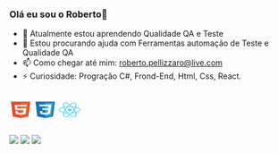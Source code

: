 ### Olá eu sou o Roberto👋

- 🌱 Atualmente estou aprendendo Qualidade QA e Teste
- 🤔 Estou procurando ajuda com Ferramentas automação de Teste e Qualidade QA
- 📫 Como chegar até mim: roberto.pellizzaro@live.com
- ⚡ Curiosidade: Progração C#, Frond-End, Html, Css, React.

<div style="display: inline_block"><br>
  <img align="center" alt="HTML"  height="30" width="40" src="https://raw.githubusercontent.com/devicons/devicon/master/icons/html5/html5-original.svg">
  <img align="center" alt="CSS"   height="30" width="40" src="https://raw.githubusercontent.com/devicons/devicon/master/icons/css3/css3-original.svg">
  <img align="center" alt="React" height="30" width="40" src="https://raw.githubusercontent.com/devicons/devicon/master/icons/react/react-original.svg">
</div>

<!--
<div>
  <img align="center" alt="GIF" height="50" width="700" src="">
</div>
-->

  ##
 
<div> 
  
  <a href="https://instagram.com/roberto.pellizzaro82" target="_blank"><img src="https://img.shields.io/badge/-Instagram-%23E4405F?style=for-the-badge&logo=instagram&logoColor=white" target="_blank"></a>
 	<a href="https://www.twitch.tv/beto82pc" target="_blank"><img src="https://img.shields.io/badge/Twitch-9146FF?style=for-the-badge&logo=twitch&logoColor=white" target="_blank"></a>
  <a href="https://www.linkedin.com/in/roberto-pellizzaro-b9471364" target="_blank"><img src="https://img.shields.io/badge/-LinkedIn-%230077B5?style=for-the-badge&logo=linkedin&logoColor=white" target="_blank"></a> 
  
</div>
